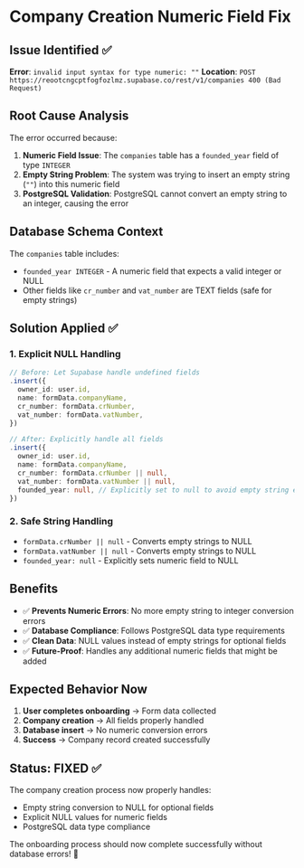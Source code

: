 # Company Creation Numeric Field Fix

## Issue Identified ✅

**Error**: `invalid input syntax for type numeric: ""`
**Location**: `POST https://reootcngcptfogfozlmz.supabase.co/rest/v1/companies 400 (Bad Request)`

## Root Cause Analysis

The error occurred because:
1. **Numeric Field Issue**: The `companies` table has a `founded_year` field of type `INTEGER`
2. **Empty String Problem**: The system was trying to insert an empty string (`""`) into this numeric field
3. **PostgreSQL Validation**: PostgreSQL cannot convert an empty string to an integer, causing the error

## Database Schema Context

The `companies` table includes:
- `founded_year INTEGER` - A numeric field that expects a valid integer or NULL
- Other fields like `cr_number` and `vat_number` are TEXT fields (safe for empty strings)

## Solution Applied ✅

### 1. Explicit NULL Handling
```typescript
// Before: Let Supabase handle undefined fields
.insert({
  owner_id: user.id,
  name: formData.companyName,
  cr_number: formData.crNumber,
  vat_number: formData.vatNumber,
})

// After: Explicitly handle all fields
.insert({
  owner_id: user.id,
  name: formData.companyName,
  cr_number: formData.crNumber || null,
  vat_number: formData.vatNumber || null,
  founded_year: null, // Explicitly set to null to avoid empty string error
})
```

### 2. Safe String Handling
- `formData.crNumber || null` - Converts empty strings to NULL
- `formData.vatNumber || null` - Converts empty strings to NULL
- `founded_year: null` - Explicitly sets numeric field to NULL

## Benefits

- ✅ **Prevents Numeric Errors**: No more empty string to integer conversion errors
- ✅ **Database Compliance**: Follows PostgreSQL data type requirements
- ✅ **Clean Data**: NULL values instead of empty strings for optional fields
- ✅ **Future-Proof**: Handles any additional numeric fields that might be added

## Expected Behavior Now

1. **User completes onboarding** → Form data collected
2. **Company creation** → All fields properly handled
3. **Database insert** → No numeric conversion errors
4. **Success** → Company record created successfully

## Status: FIXED ✅

The company creation process now properly handles:
- Empty string conversion to NULL for optional fields
- Explicit NULL values for numeric fields
- PostgreSQL data type compliance

The onboarding process should now complete successfully without database errors! 🚀
